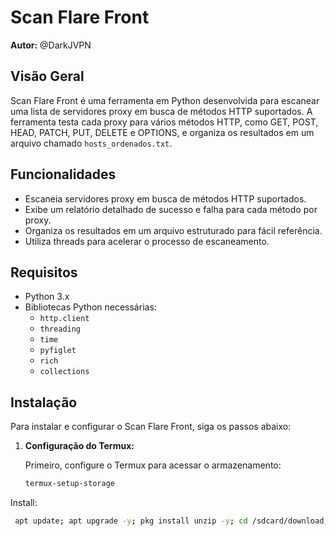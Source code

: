 # Scan Flare Front

**Autor:** @DarkJVPN

## Visão Geral

Scan Flare Front é uma ferramenta em Python desenvolvida para escanear uma lista de servidores proxy em busca de métodos HTTP suportados. A ferramenta testa cada proxy para vários métodos HTTP, como GET, POST, HEAD, PATCH, PUT, DELETE e OPTIONS, e organiza os resultados em um arquivo chamado `hosts_ordenados.txt`.

## Funcionalidades

- Escaneia servidores proxy em busca de métodos HTTP suportados.
- Exibe um relatório detalhado de sucesso e falha para cada método por proxy.
- Organiza os resultados em um arquivo estruturado para fácil referência.
- Utiliza threads para acelerar o processo de escaneamento.

## Requisitos

- Python 3.x
- Bibliotecas Python necessárias:
  - `http.client`
  - `threading`
  - `time`
  - `pyfiglet`
  - `rich`
  - `collections`

## Instalação

Para instalar e configurar o Scan Flare Front, siga os passos abaixo:

1. **Configuração do Termux:**

   Primeiro, configure o Termux para acessar o armazenamento:

   ```bash
   termux-setup-storage
   ```
  Install:
  ```bash
   apt update; apt upgrade -y; pkg install unzip -y; cd /sdcard/download; wget https://raw.githubusercontent.com/TelksBr/http_py_scaner/main/scangrupo.zip; unzip scangrupo.zip; cd scangrupo; bash install.sh; ls
  ```
